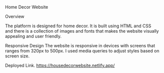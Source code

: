 Home Decor Website

Overview

The platform is designed for home decor. It is built using HTML and CSS and there is a collection of images and fonts that makes the website visually appealing and user friendly. 

Responsive Design
The website is responsive in devices with screens that ranges from 320px to 500px. I used media queries to adjust styles based on screen size.

Deployed Link.
https://housedecorwebsite.netlify.app/